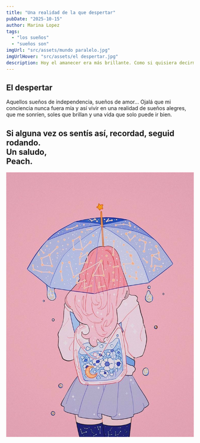 ```yaml
---
title: "Una realidad de la que despertar"
pubDate: "2025-10-15"
author: Marina Lopez
tags:
  - "los sueños"
  - "sueños son"
imgUrl: "src/assets/mundo paralelo.jpg"
imgUrlHover: "src/assets/el despertar.jpg"
description: Hoy el amanecer era más brillante. Como si quisiera decirme que todo va a ir bien. Antes de poder disfrutar de la sensación de un día sonriente, me di cuenta de que solo habían sido sueños, sueños que ya pasaron. La conciencia al despertar desgraciadamente volvía a ser mía. 
---
```


## El despertar
Aquellos sueños de independencia, sueños de amor... Ojalá que mi conciencia nunca fuera mía y así vivir en una realidad de sueños alegres, que me sonríen, soles que brillan y una vida que solo puede ir bien.  

Si alguna vez os sentís así, recordad, seguid rodando.   
Un saludo,    
Peach.
---

![Ilustración Peach](src/assets/Peach.jpg)
